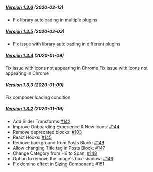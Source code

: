 ##### [Version 1.3.6](https://github.com/Codeinwp/gutenberg-blocks/compare/v1.3.5...v1.3.6) (2020-02-13)

* Fix library autoloading in multiple plugins

##### [Version 1.3.5](https://github.com/Codeinwp/gutenberg-blocks/compare/v1.3.4...v1.3.5) (2020-02-03)

 * Fix issue with library autoloading in different plugins

##### [Version 1.3.4](https://github.com/Codeinwp/gutenberg-blocks/compare/v1.3.3...v1.3.4) (2020-01-09)

Fix issue with icons not appearing in Chrome
Fix issue with icons not appearing in Chrome

##### [Version 1.3.3](https://github.com/Codeinwp/gutenberg-blocks/compare/v1.3.2...v1.3.3) (2020-01-09)

Fix composer loading condition

##### [Version 1.3.2](https://github.com/Codeinwp/gutenberg-blocks/compare/v1.3.1...v1.3.2) (2020-01-09)

- Add Slider Transforms [#142](https://github.com/Codeinwp/gutenberg-blocks/issues/142)
- Improve Onboarding Experience & New Icons: [#144](https://github.com/Codeinwp/gutenberg-blocks/issues/144)
- Remove deprecated blocks: [#103](https://github.com/Codeinwp/gutenberg-blocks/issues/103)
- React Hooks: [#145](https://github.com/Codeinwp/gutenberg-blocks/issues/145)
- Remove background from Posts Block: [#149](https://github.com/Codeinwp/gutenberg-blocks/issues/149)
- Allow changing Title tag in Posts Block: [#147](https://github.com/Codeinwp/gutenberg-blocks/issues/147)
- Change Category from H6 to Span: [#148](https://github.com/Codeinwp/gutenberg-blocks/issues/148)
- Option to remove the image's box-shadow: [#146](https://github.com/Codeinwp/gutenberg-blocks/issues/146)
- Fix domino effect in Sizing Component: [#151](https://github.com/Codeinwp/gutenberg-blocks/issues/151)
